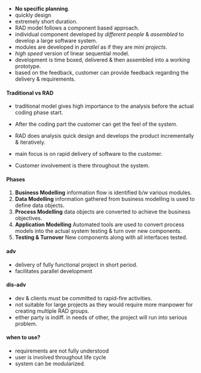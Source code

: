 
- **No specific planning**.
- quickly design 
- extremely short duration. 
- RAD model follows a component based approach. 
- individual component developed by *different people* & *assembled* to develop a large software system. 
- modules are developed in *parallel* as if they are *mini projects*. 
- *high speed* version of linear sequential model. 
- development is time boxed, delivered & then assembled into a working prototype. 
- based on the feedback, customer can provide feedback regarding the delivery & requirements. 

#### Traditional vs RAD 

- traditional model gives high importance to the analysis before the actual coding phase start. 
- After the coding part the customer can get the feel of the system.


- RAD does analysis quick design and develops the product incrementally & iteratively.
- main focus is on rapid delivery of software to the customer. 
- Customer involvement is there throughout the system. 

#### Phases
1. **Business Modelling** information flow is identified b/w various modules. 
2. **Data Modelling** information gathered from business modelling is used to define data objects. 
3. **Process Modelling** data objects are converted to achieve the business objectives. 
4. **Application Modelling** Automated tools are used to convert process models into the actual system testing & turn over new components.
5. **Testing & Turnover** New components along with all interfaces tested.

#### adv 
- delivery of fully functional project in short period. 
- facilitates parallel development 

#### dis-adv
- dev & clients must be committed to rapid-fire activities. 
- not suitable for large projects as they would require more manpower for creating multiple RAD groups. 
- either party is indiff. in needs of other, the project will run into serious problem. 
#### when to use? 
- requirements are not fully understood
- user is involved throughout life cycle
- system can be modularized. 

